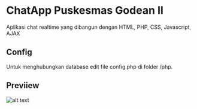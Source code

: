 # ChatApp Puskesmas Godean II
Aplikasi chat realtime yang dibangun dengan HTML, PHP, CSS, Javascript, AJAX

## Config
Untuk menghubungkan database edit file config.php di folder /php.

## Previiew
![alt text](https://static.remove.bg/remove-bg-web/c915c705597a6e2102c2ee2c8c7ec52b46ebf76d/assets/start_remove-c851bdf8d3127a24e2d137a55b1b427378cd17385b01aec6e59d5d4b5f39d2ec.png)
